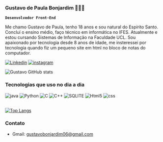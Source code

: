 ### Gustavo de Paula Bonjardim 👩🏻‍💻 

**`Desenvolvedor Front-End`**

Me chamo Gustavo de Paula, tenho 18 anos e sou natural do Espírito Santo. Concluí o ensino médio, faço técnico em informática no IFES. Atualmente e estou cursando Sistemas de Informação na Faculdade UCL. Sou apaixonado por tecnologia desde 8 anos de idade, me insteressei por tecnologia quando fiz um pequeno site em html no bloco de notas do computador. 

[![Linkedin](https://img.shields.io/badge/LinkedIn-0077B5?style=for-the-badge&logo=linkedin&logoColor=white)](https://www.linkedin.com/in/gustavobonjardim/) [![instagram](https://img.shields.io/badge/Instagram-E4405F?style=for-the-badge&logo=instagram&logoColor=white)](https://www.instagram.com/gubonjardim/)


![Gustavo GitHub stats](https://github-readme-stats.vercel.app/api?username=ogygu&show_icons=true&theme=gruvbox)

### Tecnologias que uso no dia a dia

<div>
  <img align ="center" alt="java" src="https://img.shields.io/badge/Java-ED8B00?style=for-the-badge&logo=openjdk&logoColor=white ">
  <img align ="center" alt="Python" src="https://img.shields.io/badge/Python-14354C?style=for-the-badge&logo=python&logoColor=white ">
   <img align ="center" alt="C" src="https://img.shields.io/badge/C-00599C?style=for-the-badge&logo=c&logoColor=white">
  <img align ="center" alt="C++" src="https://img.shields.io/badge/C%2B%2B-00599C?style=for-the-badge&logo=c%2B%2B&logoColor=white">
  <img align ="center" alt="SQLITE" src="https://img.shields.io/badge/SQLite-07405E?style=for-the-badge&logo=sqlite&logoColor=white">
  <img align ="center" alt="Html5" src="https://img.shields.io/badge/HTML5-E34F26?style=for-the-badge&logo=html5&logoColor=white">
  <img align ="center" alt="css" src="https://img.shields.io/badge/CSS3-1572B6?style=for-the-badge&logo=css3&logoColor=white">
<div><br> 

[![Top Langs](https://github-readme-stats.vercel.app/api/top-langs/?username=ogygu&layout=donut-vertical)](https://github.com/ogygu/github-readme-stats)


### Contato
- Gmail: gustavobonjardim06@gmail.com

  















